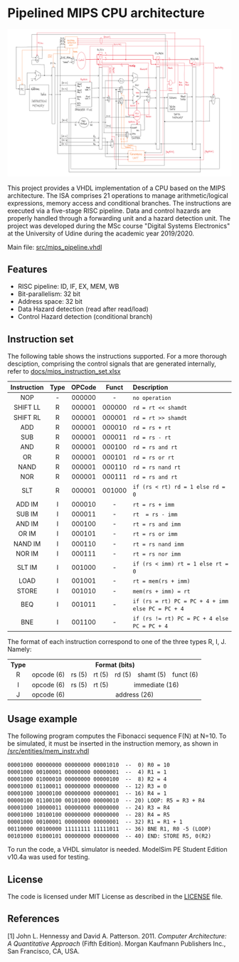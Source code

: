 # Pipelined MIPS CPU architecture

![MIPSOverview](./docs/mips_overview.png)

This project provides a VHDL implementation of a CPU based on the MIPS architecture. The ISA comprises 21 operations to manage arithmetic/logical expressions, memory access and conditional branches. The instructions are executed via a five-stage RISC pipeline. Data and control hazards are properly handled through a forwarding unit and a hazard detection unit. The project was developed during the MSc course "Digital Systems Electronics" at the University of Udine during the academic year 2019/2020.

Main file: [src/mips_pipeline.vhdl](src/mips_pipeline.vhdl)

## Features

* RISC pipeline: ID, IF, EX, MEM, WB
* Bit-parallelism: 32 bit
* Address space: 32 bit
* Data Hazard detection (read after read/load)
* Control Hazard detection (conditional branch)

## Instruction set

The following table shows the instructions supported. For a more thorough desciption, comprising the control signals that are generated internally, refer to [docs/mips_instruction_set.xlsx](./docs/mips_instruction_set.xlsx)

Instruction | Type | OPCode | Funct | Description
:-: | :-: | :-: | :-: | :--
NOP | - | 000000 | - | `no operation`
SHIFT LL | R | 000001 | 000000 | `rd = rt << shamdt`
SHIFT RL | R | 000001 | 000001 | `rd = rt >> shamdt`
ADD | R | 000001 | 000010 | `rd = rs + rt`
SUB | R | 000001 | 000011 | `rd = rs - rt`
AND	| R | 000001 | 000100 | `rd = rs and rt`
OR | R | 000001	| 000101 | `rd = rs or rt`
NAND | R | 000001 | 000110 | `rd = rs nand rt`
NOR | R | 000001 | 000111 | `rd = rs and rt`
SLT | R | 000001 | 001000 | `if (rs < rt) rd = 1 else rd = 0`
ADD IM | I | 000010 | - | `rt = rs + imm`
SUB IM | I | 000011	| - | `rt  = rs - imm`
AND IM | I | 000100 | - | `rt = rs and imm`
OR IM | I | 000101 | - | `rt = rs or imm`
NAND IM | I | 000110 | - | `rt = rs nand imm`
NOR IM | I | 000111	| - | `rt = rs nor imm`
SLT IM | I | 001000	| - | `if (rs < imm) rt = 1 else rt = 0`
LOAD | I | 001001 | - | `rt = mem(rs + imm)`
STORE | I | 001010 | - | `mem(rs + imm) = rt`
BEQ | I | 001011 | - | `if (rs = rt) PC = PC + 4 + imm else PC = PC + 4`
BNE | I | 001100 | - | `if (rs != rt) PC = PC + 4 else PC = PC + 4`

The format of each instruction correspond to one of the three types R, I, J. Namely:

<table>
  <tr>
    <th align="center">Type</th>
    <th align="center" colspan="6">Format (bits)</th>
  </tr>
  <tr>
    <td align="center">R</td>
    <td align="center">opcode (6)</td>
    <td align="center">rs (5)</td>
    <td align="center">rt (5)</td>
    <td align="center">rd (5)</td>
    <td align="center">shamt (5)</td>
    <td align="center">funct (6)</td>
  </tr>
  <tr>
    <td align="center">I</td>
    <td align="center">opcode (6)</td>
    <td align="center">rs (5)</td>
    <td align="center">rt (5)</td>
    <td align="center" colspan="3">immediate (16)</td>
  </tr>
  <tr>
    <td align="center">J</td>
    <td align="center">opcode (6)</td>
    <td align="center" colspan="5">address (26)</td>
  </tr>
</table>

## Usage example

The following program computes the Fibonacci sequence F(N) at N=10. To be simulated, it must be inserted in the instruction memory, as shown in [/src/entities/mem_instr.vhdl](./src/entities/mem_instr.vhdl)

````
00001000 00000000 00000000 00001010  --  0) R0 = 10
00001000 00100001 00000000 00000001  --  4) R1 = 1
00001000 01000010 00000000 00000100  --  8) R2 = 4
00001000 01100011 00000000 00000000  -- 12) R3 = 0
00001000 10000100 00000000 00000001  -- 16) R4 = 1
00000100 01100100 00101000 00000010  -- 20) LOOP: R5 = R3 + R4
00001000 10000011 00000000 00000000  -- 24) R3 = R4
00001000 10100100 00000000 00000000  -- 28) R4 = R5
00001000 00100001 00000000 00000001  -- 32) R1 = R1 + 1
00110000 00100000 11111111 11111011  -- 36) BNE R1, R0 -5 (LOOP)
00101000 01000101 00000000 00000000  -- 40) END: STORE R5, 0(R2)
````

To run the code, a VHDL simulator is needed. ModelSim PE Student Edition v10.4a was used for testing.

## License

The code is licensed under MIT License as described in the [LICENSE](./LICENSE) file.

## References

[1] John L. Hennessy and David A. Patterson. 2011. <i>Computer Architecture: A Quantitative Approach</i> (Fifth Edition). Morgan Kaufmann Publishers Inc., San Francisco, CA, USA.